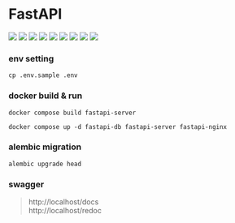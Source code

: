# FastAPI

![](https://img.shields.io/badge/python-DCDCDC?style=for-the-badge&logo=python)
![](https://img.shields.io/badge/fastapi-DCDCDC?style=for-the-badge&logo=fastapi)
![](https://img.shields.io/badge/pytest-DCDCDC?style=for-the-badge&logo=pytest)
![](https://img.shields.io/badge/nginx-DCDCDC?style=for-the-badge&logo=nginx&logoColor=black)
![](https://img.shields.io/badge/docker-DCDCDC?style=for-the-badge&logo=docker)
![](https://img.shields.io/badge/postgresql-DCDCDC?style=for-the-badge&logo=postgresql)
![](https://img.shields.io/badge/sqlalchemy-DCDCDC?style=for-the-badge&logo=sqlalchemy&logoColor=black)
![](https://img.shields.io/badge/swagger-DCDCDC?style=for-the-badge&logo=swagger)
![](https://img.shields.io/badge/github-DCDCDC?style=for-the-badge&logo=github&logoColor=black)




### env setting
```shell
cp .env.sample .env
```

### docker build & run
```shell
docker compose build fastapi-server

docker compose up -d fastapi-db fastapi-server fastapi-nginx
```

### alembic migration
```shell
alembic upgrade head
```

### swagger
> http://localhost/docs  
> http://localhost/redoc